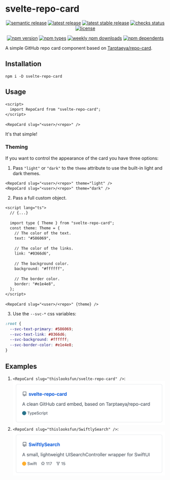 # svelte-repo-card

<p align="center">
  <a href="https://github.com/semantic-release/semantic-release"
    ><img
      alt="semantic release"
      src="https://flat.badgen.net/badge/%20%20%F0%9F%93%A6%F0%9F%9A%80/semantic%20release/e10079"
    /></a
  >
  <a href="https://github.com/thislooksfun/svelte-repo-card/releases/latest"
    ><img
      alt="latest release"
      src="https://flat.badgen.net/github/release/thislooksfun/svelte-repo-card"
    /></a
  >
  <a href="https://github.com/thislooksfun/svelte-repo-card/releases"
    ><img
      alt="latest stable release"
      src="https://flat.badgen.net/github/release/thislooksfun/svelte-repo-card/stable"
    /></a
  >
  <a href="#"
    ><img
      alt="checks status"
      src="https://flat.badgen.net/github/checks/thislooksfun/svelte-repo-card"
    /></a
  >
  <a href="https://github.com/thislooksfun/svelte-repo-card/blob/master/LICENSE"
    ><img
      alt="license"
      src="https://flat.badgen.net/github/license/thislooksfun/svelte-repo-card"
    /></a
  >
</p>

<p align="center">
  <a href="https://www.npmjs.com/package/svelte-repo-card?activeTab=versions"
    ><img
      alt="npm version"
      src="https://flat.badgen.net/npm/v/svelte-repo-card"
    /></a
  >
  <a href="https://github.com/thislooksfun/svelte-repo-card/tree/master/types"
    ><img
      alt="npm types"
      src="https://flat.badgen.net/npm/types/svelte-repo-card"
    /></a
  >
  <a href="https://www.npmjs.com/package/svelte-repo-card"
    ><img
      alt="weekly npm downloads"
      src="https://flat.badgen.net/npm/dw/svelte-repo-card"
    /></a
  >
  <a href="https://www.npmjs.com/package/svelte-repo-card?activeTab=dependents"
    ><img
      alt="npm dependents"
      src="https://flat.badgen.net/npm/dependents/svelte-repo-card"
    /></a
  >
</p>

A simple GitHub repo card component based on [Tarptaeya/repo-card](https://github.com/Tarptaeya/repo-card).

## Installation

```
npm i -D svelte-repo-card
```

## Usage

```svelte
<script>
  import RepoCard from "svelte-repo-card";
</script>

<RepoCard slug="<user>/<repo>" />
```

It's that simple!

### Theming

If you want to control the appearance of the card you have three options:

1. Pass `"light"` or `"dark"` to the `theme` attribute to use the built-in light and dark themes.

```svelte
<RepoCard slug="<user>/<repo>" theme="light" />
<RepoCard slug="<user>/<repo>" theme="dark" />
```

2. Pass a full custom object.

```svelte
<script lang="ts">
  // {...}

  import type { Theme } from "svelte-repo-card";
  const theme: Theme = {
    // The color of the text.
    text: "#586069",

    // The color of the links.
    link: "#0366d6",

    // The background color.
    background: "#ffffff",

    // The border color.
    border: "#e1e4e8",
  };
</script>

<RepoCard slug="<user>/<repo>" {theme} />
```

3. Use the `--svc-*` css variables:

```css
:root {
  --svc-text-primary: #586069;
  --svc-text-link: #0366d6;
  --svc-background: #ffffff;
  --svc-border-color: #e1e4e8;
}
```

## Examples

1. `<RepoCard slug="thislooksfun/svelte-repo-card" />`: ![example screenshot](./docs/images/example-svelte-repo-card.png)
1. `<RepoCard slug="thislooksfun/SwiftlySearch" />`: ![example screenshot](./docs/images/example-swiftlysearch.png)
